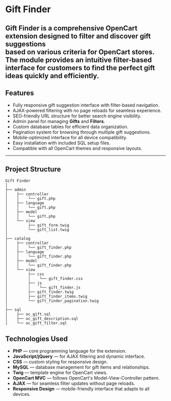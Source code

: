 # Gift Finder
**Gift Finder** is a comprehensive OpenCart extension designed to **filter** and discover gift suggestions  
based on various **criteria** for **OpenCart** stores.
The module provides an intuitive filter-based interface for customers to find the perfect gift ideas quickly and efficiently.
---
## Features
- Fully responsive gift suggestion interface with filter-based navigation.
- AJAX-powered filtering with no page reloads for seamless experience.
- SEO-friendly URL structure for better search engine visibility.
- Admin panel for managing **Gifts** and **Filters**.
- Custom database tables for efficient data organization.
- Pagination system for browsing through multiple gift suggestions.
- Mobile-optimized interface for all device compatibility.
- Easy installation with included SQL setup files.
- Compatible with all OpenCart themes and responsive layouts.
---
## Project Structure
```plaintext
Gift Finder
│
├── admin
│    ├── controller
│    │    └── gift.php
│    ├── language
│    │    └── gift.php
│    ├── model
│    │    └── gift.php
│    └── view
│         ├── gift_form.twig
│         └── gift_list.twig
│
├── catalog
│    ├── controller
│    │    └── gift_finder.php
│    ├── language
│    │    └── gift_finder.php
│    ├── model
│    │    └── gift_finder.php
│    └── view
│         ├── css
│         │    └── gift_finder.css
│         ├── js
│         │    └── gift_finder.js
│         ├── gift_finder.twig
│         ├── gift_finder_items.twig
│         └── gift_finder_pagination.twig
│
├── sql
│    ├── oc_gift.sql
│    ├── oc_gift_description.sql
│    └── oc_gift_filter.sql
```
## Technologies Used
- **PHP** — core programming language for the extension.
- **JavaScript/jQuery** — for AJAX filtering and dynamic interface.
- **CSS** — custom styling for responsive design.
- **MySQL** — database management for gift items and relationships.
- **Twig** — template engine for OpenCart views.
- **OpenCart MVC** — follows OpenCart's Model-View-Controller pattern.
- **AJAX** — for seamless filter updates without page reloads.
- **Responsive Design** — mobile-friendly interface that adapts to all devices.